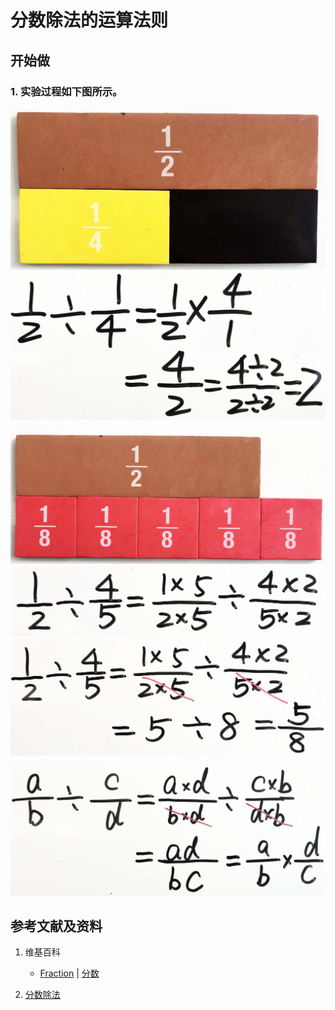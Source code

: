 # 分数除法的运算法则

## 开始做

### 1. 实验过程如下图所示。

![](/images/数系/可比数和不可比数/分数除法的运算法则/1a1.jpg)
![](/images/数系/可比数和不可比数/分数除法的运算法则/1a2.jpg)

![](/images/数系/可比数和不可比数/分数除法的运算法则/2a1.jpg)
![](/images/数系/可比数和不可比数/分数除法的运算法则/2a2.jpg)
![](/images/数系/可比数和不可比数/分数除法的运算法则/2a3.jpg)

![](/images/数系/可比数和不可比数/分数除法的运算法则/3a1.jpg)

## 参考文献及资料

1. 维基百科
	- [Fraction](https://en.wikipedia.org/wiki/Fraction) | [分数](https://zh.wikipedia.org/wiki/%E5%88%86%E6%95%B8) 

2. [分数除法](https://baike.baidu.com/item/%E5%88%86%E6%95%B0%E9%99%A4%E6%B3%95) 

